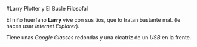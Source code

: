#Larry Plotter y El Bucle Filosofal

El niño huérfano **Larry** vive con sus tíos, que lo tratan bastante mal. 
(le hacen usar *Internet Explorer*).

Tiene unas *Google Glasses* redondas y una cicatriz de un *USB* en la frente.
